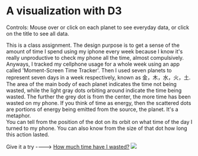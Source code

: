 # A visualization with D3
  
  Controls: Mouse over or click on each planet to see everyday data, or click on the title to see all data.  
  
  This is a class assignment.
  The design purpose is to get a sense of the amount of time I spend using my iphone every week because I know it's really unproductive to check my phone all the time, almost compulsively. Anyways, I tracked my cellphone usage for a whole week using an app called 'Moment-Screen Time Tracker'. Then I used seven planets to represent seven days in a week respectively, known as 金，木，水，火，土. The area of the main body of each planet indicates the time not being wasted, while the light gray dots orbiting around indicate the time being wasted. The further the grey dot is from the center, the more time has been wasted on my phone. If you think of time as energy, then the scattered dots are portions of energy being emitted from the source, the planet. It's a metaphor.  
  You can tell from the position of the dot on its orbit on what time of the day I turned to my phone. You can also know from the size of that dot how long this action lasted. 
  
  Give it a try ---->
  [How much time have I wasted?](https://xiaoxuan-zhang.github.io/D3_Data_Visualization/Planet_Interactive02.html)
  ![](https://xiaoxuan-zhang.github.io/D3_Data_Visualization/Screenshot.png)

 

